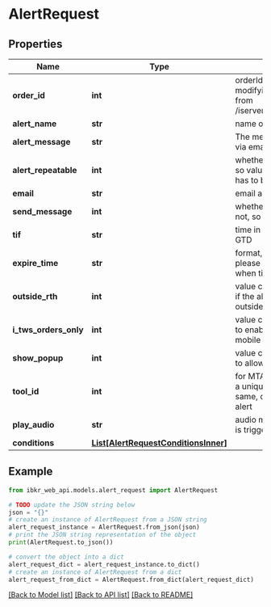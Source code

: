 # AlertRequest


## Properties

Name | Type | Description | Notes
------------ | ------------- | ------------- | -------------
**order_id** | **int** | orderId is required when modifying alert. You can get it from /iserver/account/:accountId/alerts  | [optional] 
**alert_name** | **str** | name of alert | [optional] 
**alert_message** | **str** | The message you want to receive via email or text message | [optional] 
**alert_repeatable** | **int** | whether alert is repeatable or not, so value can only be 0 or 1, this has to be 1 for MTA alert | [optional] 
**email** | **str** | email address to receive alert | [optional] 
**send_message** | **int** | whether allowing to send email or not, so value can only be 0 or 1,  | [optional] 
**tif** | **str** | time in force, can only be GTC or GTD | [optional] 
**expire_time** | **str** | format, YYYYMMDD-HH:mm:ss, please NOTE this will only work when tif is GTD  | [optional] 
**outside_rth** | **int** | value can only be 0 or 1, set to 1 if the alert can be triggered outside regular trading hours.  | [optional] 
**i_tws_orders_only** | **int** | value can only be 0 or 1, set to 1 to enable the alert only in IBKR mobile  | [optional] 
**show_popup** | **int** | value can only be 0 or 1, set to 1 to allow to show alert in pop-ups | [optional] 
**tool_id** | **int** | for MTA alert only, each user has a unique toolId and it will stay the same, do not send for normal alert  | [optional] 
**play_audio** | **str** | audio message to play when alert is triggered | [optional] 
**conditions** | [**List[AlertRequestConditionsInner]**](AlertRequestConditionsInner.md) |  | [optional] 

## Example

```python
from ibkr_web_api.models.alert_request import AlertRequest

# TODO update the JSON string below
json = "{}"
# create an instance of AlertRequest from a JSON string
alert_request_instance = AlertRequest.from_json(json)
# print the JSON string representation of the object
print(AlertRequest.to_json())

# convert the object into a dict
alert_request_dict = alert_request_instance.to_dict()
# create an instance of AlertRequest from a dict
alert_request_from_dict = AlertRequest.from_dict(alert_request_dict)
```
[[Back to Model list]](../README.md#documentation-for-models) [[Back to API list]](../README.md#documentation-for-api-endpoints) [[Back to README]](../README.md)


